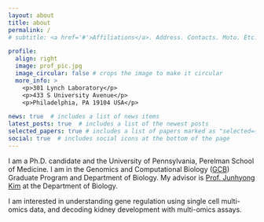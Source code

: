 ```yaml
---
layout: about
title: about
permalink: /
# subtitle: <a href='#'>Affiliations</a>. Address. Contacts. Moto. Etc.

profile:
  align: right
  image: prof_pic.jpg
  image_circular: false # crops the image to make it circular
  more_info: >
    <p>301 Lynch Laboratory</p>
    <p>433 S University Avenue</p>
    <p>Philadelphia, PA 19104 USA</p>

news: true  # includes a list of news items
latest_posts: true  # includes a list of the newest posts
selected_papers: true # includes a list of papers marked as "selected={true}"
social: true  # includes social icons at the bottom of the page
---
```


I am a Ph.D. candidate and the University of Pennsylvania, Perelman School of Medicine. I am in the Genomics and Computational Biology ([GCB](https://www.med.upenn.edu/gcb/)) Graduate Program and Department of Biology. My advisor is [Prof. Junhyong Kim](https://kim.bio.upenn.edu/) at the Department of Biology. 

I am interested in understanding gene regulation using single cell multi-omics data, and decoding kidney development with multi-omics assays. 